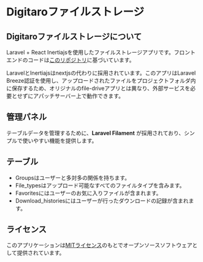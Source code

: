 # Digitaroファイルストレージ

## Digitaroファイルストレージについて

Laravel + React Inertiajsを使用したファイルストレージアプリです。フロントエンドのコードは[このリポジトリ](https://github.com/webdevcody/file-drive)に基づいています。

LaravelとInertiajsはnextjsの代わりに採用されています。このアプリはLaravel Breeze認証を使用し、アップロードされたファイルをプロジェクトフォルダ内に保存するため、オリジナルのfile-driveアプリとは異なり、外部サービスを必要とせずにアパッチサーバー上で動作できます。

## 管理パネル

テーブルデータを管理するために、**Laravel Filament** が採用されており、シンプルで使いやすい機能を提供します。

## テーブル

- Groupsはユーザーと多対多の関係を持ちます。
- File_typesはアップロード可能なすべてのファイルタイプを含みます。
- Favoritesにはユーザーのお気に入りファイルが含まれます。
- Download_historiesにはユーザーが行ったダウンロードの記録が含まれます。

## ライセンス

このアプリケーションは[MITライセンス](https://opensource.org/licenses/MIT)のもとでオープンソースソフトウェアとして提供されています。
